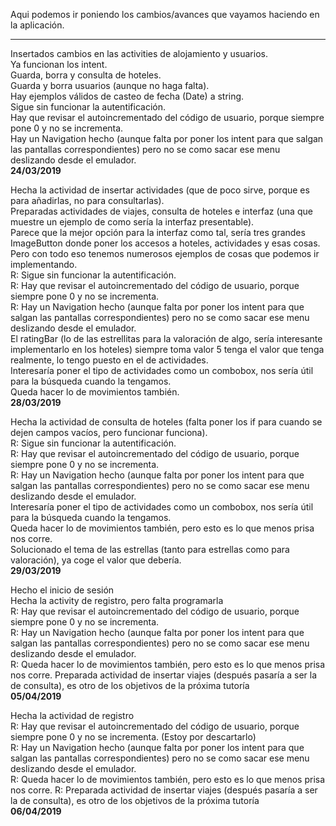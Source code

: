 Aqui podemos ir poniendo los cambios/avances que vayamos haciendo en la aplicación.

---------------------------------------------

Insertados cambios en las activities de alojamiento y usuarios.  
Ya funcionan los intent.  
Guarda, borra y consulta de hoteles.  
Guarda y borra usuarios (aunque no haga falta).  
Hay ejemplos válidos de casteo de fecha (Date) a string.  
Sigue sin funcionar la autentificación.  
Hay que revisar el autoincrementado del código de usuario, porque siempre pone 0 y no se incrementa.  
Hay un Navigation hecho (aunque falta por poner los intent para que salgan las pantallas correspondientes) pero no se como sacar ese menu deslizando desde el emulador.  
**24/03/2019**  

Hecha la actividad de insertar actividades (que de poco sirve, porque es para añadirlas, no para consultarlas).  
Preparadas actividades de viajes, consulta de hoteles e interfaz (una que muestre un ejemplo de como sería la interfaz presentable).  
Parece que la mejor opción para la interfaz como tal, sería tres grandes ImageButton donde poner los accesos a hoteles, actividades y esas cosas.  
Pero con todo eso tenemos numerosos ejemplos de cosas que podemos ir implementando.  
R: Sigue sin funcionar la autentificación.  
R: Hay que revisar el autoincrementado del código de usuario, porque siempre pone 0 y no se incrementa.  
R: Hay un Navigation hecho (aunque falta por poner los intent para que salgan las pantallas correspondientes) pero no se como sacar ese menu deslizando desde el emulador.  
El ratingBar (lo de las estrellitas para la valoración de algo, sería interesante implementarlo en los hoteles) siempre toma valor 5 tenga el valor que tenga realmente, lo tengo puesto en el de actividades.  
Interesaría poner el tipo de actividades como un combobox, nos sería útil para la búsqueda cuando la tengamos.  
Queda hacer lo de movimientos también.  
**28/03/2019**  
  
Hecha la actividad de consulta de hoteles (falta poner los if para cuando se dejen campos vacíos, pero funcionar funciona).  
R: Sigue sin funcionar la autentificación.  
R: Hay que revisar el autoincrementado del código de usuario, porque siempre pone 0 y no se incrementa.  
R: Hay un Navigation hecho (aunque falta por poner los intent para que salgan las pantallas correspondientes) pero no se como sacar ese menu deslizando desde el emulador.  
Interesaría poner el tipo de actividades como un combobox, nos sería útil para la búsqueda cuando la tengamos.  
Queda hacer lo de movimientos también, pero esto es lo que menos prisa nos corre.   
Solucionado el tema de las estrellas (tanto para estrellas como para valoración), ya coge el valor que debería.  
**29/03/2019**  
  
Hecho el inicio de sesión  
Hecha la activity de registro, pero falta programarla  
R: Hay que revisar el autoincrementado del código de usuario, porque siempre pone 0 y no se incrementa.  
R: Hay un Navigation hecho (aunque falta por poner los intent para que salgan las pantallas correspondientes) pero no se como sacar ese menu deslizando desde el emulador.  
R: Queda hacer lo de movimientos también, pero esto es lo que menos prisa nos corre. 
Preparada actividad de insertar viajes (después pasaría a ser la de consulta), es otro de los objetivos de la próxima tutoría  
**05/04/2019**  
  
Hecha la actividad de registro  
R: Hay que revisar el autoincrementado del código de usuario, porque siempre pone 0 y no se incrementa. (Estoy por descartarlo)  
R: Hay un Navigation hecho (aunque falta por poner los intent para que salgan las pantallas correspondientes) pero no se como sacar ese menu deslizando desde el emulador.  
R: Queda hacer lo de movimientos también, pero esto es lo que menos prisa nos corre. 
R: Preparada actividad de insertar viajes (después pasaría a ser la de consulta), es otro de los objetivos de la próxima tutoría  
**06/04/2019**  

